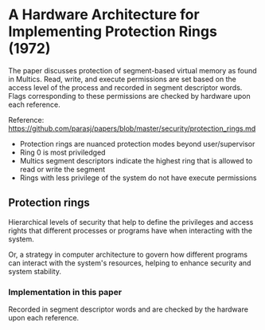 # A Hardware Architecture for Implementing Protection Rings (1972) 

The paper discusses protection of segment-based virtual memory as found in Multics. Read, write, and execute permissions are set based on the access level of the process and recorded in segment descriptor words. Flags corresponding to these permissions are checked by hardware upon each reference. 

Reference: https://github.com/parasj/papers/blob/master/security/protection_rings.md

* Protection rings are nuanced protection modes beyond user/supervisor
* Ring 0 is most priviledged
* Multics segment descriptors indicate the highest ring that is allowed to read or write the segment
* Rings with less privilege of the system do not have execute permissions 

## Protection rings 
Hierarchical levels of security that help to define the privileges and access rights that different processes or programs have when interacting with the system. 

Or, a strategy in computer architecture to govern how different programs can interact with the system's resources, helping to enhance security and system stability.

### Implementation in this paper 
Recorded in segment descriptor words and are checked by the hardware upon each reference. 
